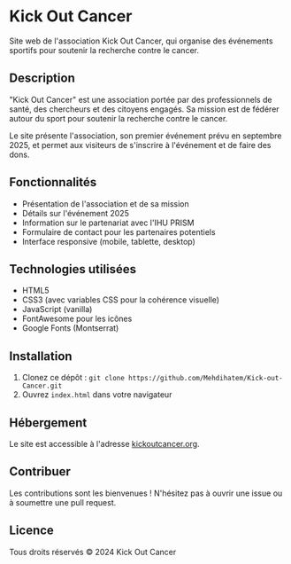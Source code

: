 # Kick Out Cancer

Site web de l'association Kick Out Cancer, qui organise des événements sportifs pour soutenir la recherche contre le cancer.

## Description

"Kick Out Cancer" est une association portée par des professionnels de santé, des chercheurs et des citoyens engagés. Sa mission est de fédérer autour du sport pour soutenir la recherche contre le cancer.

Le site présente l'association, son premier événement prévu en septembre 2025, et permet aux visiteurs de s'inscrire à l'événement et de faire des dons.

## Fonctionnalités

- Présentation de l'association et de sa mission
- Détails sur l'événement 2025
- Information sur le partenariat avec l'IHU PRISM
- Formulaire de contact pour les partenaires potentiels
- Interface responsive (mobile, tablette, desktop)

## Technologies utilisées

- HTML5
- CSS3 (avec variables CSS pour la cohérence visuelle)
- JavaScript (vanilla)
- FontAwesome pour les icônes
- Google Fonts (Montserrat)

## Installation

1. Clonez ce dépôt : `git clone https://github.com/Mehdihatem/Kick-out-Cancer.git`
2. Ouvrez `index.html` dans votre navigateur

## Hébergement

Le site est accessible à l'adresse [kickoutcancer.org](https://kickoutcancer.org).

## Contribuer

Les contributions sont les bienvenues ! N'hésitez pas à ouvrir une issue ou à soumettre une pull request.

## Licence

Tous droits réservés © 2024 Kick Out Cancer 